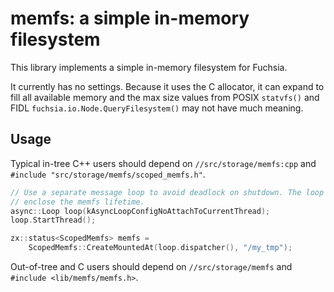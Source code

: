 # memfs: a simple in-memory filesystem

This library implements a simple in-memory filesystem for Fuchsia.

It currently has no settings. Because it uses the C allocator, it can expand to
fill all available memory and the max size values from POSIX `statvfs()` and FIDL
`fuchsia.io.Node.QueryFilesystem()` may not have much meaning.

## Usage

Typical in-tree C++ users should depend on `//src/storage/memfs:cpp` and
`#include "src/storage/memfs/scoped_memfs.h"`.

```cpp
// Use a separate message loop to avoid deadlock on shutdown. The loop should
// enclose the memfs lifetime.
async::Loop loop(kAsyncLoopConfigNoAttachToCurrentThread);
loop.StartThread();

zx::status<ScopedMemfs> memfs =
    ScopedMemfs::CreateMountedAt(loop.dispatcher(), "/my_tmp");
```

Out-of-tree and C users should depend on `//src/storage/memfs` and `#include <lib/memfs/memfs.h>`.


